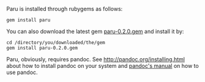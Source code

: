 Paru is installed through rubygems as follows:

~~~ {.bash}
gem install paru
~~~

You can also download the latest gem
[paru-0.2.0.gem](https://github.com/htdebeer/paru/blob/master/releases/paru-0.2.0.gem)
and install it by:

~~~ {.bash}
cd /directory/you/downloaded/the/gem
gem install paru-0.2.0.gem
~~~

Paru, obviously, requires pandoc. See <http://pandoc.org/installing.html>
about how to install pandoc on your system and [pandoc's
manual](http://pandoc.org/README.html) on how to use pandoc.
